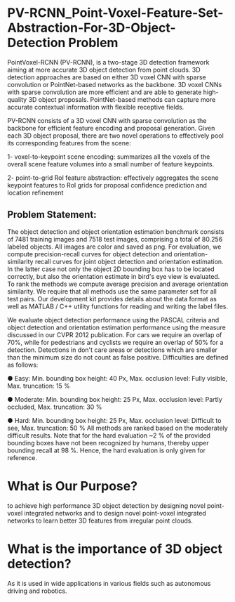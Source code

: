 # PV-RCNN_Point-Voxel-Feature-Set-Abstraction-For-3D-Object-Detection Problem
PointVoxel-RCNN (PV-RCNN), is a two-stage 3D detection framework aiming at more accurate 3D object detection from point clouds.
3D detection approaches are based on either 3D voxel CNN with sparse convolution or PointNet-based networks as the backbone.
3D voxel CNNs with sparse convolution are more efficient and are able to generate high-quality 3D object proposals.
PointNet-based methods can capture more accurate contextual information with flexible receptive fields.

PV-RCNN consists of a 3D voxel CNN with sparse convolution as the backbone for efficient feature encoding and proposal generation.
Given each 3D object proposal, there are two novel operations to effectively pool its corresponding features from the scene:

1- voxel-to-keypoint scene encoding: summarizes all the voxels of the overall scene feature volumes into a small number of feature keypoints.

2- point-to-grid RoI feature abstraction: effectively aggregates the scene keypoint features to RoI grids for proposal confidence prediction and location refinement

## Problem Statement:
The object detection and object orientation estimation benchmark consists of 7481 training images and 7518 test images, comprising a total of 80.256 labeled objects. All images are color and saved as png. For evaluation, we compute precision-recall curves for object detection and orientation-similarity recall curves for joint object detection and orientation estimation. In the latter case not only the object 2D bounding box has to be located correctly, but also the orientation estimate in bird's eye view is evaluated. To rank the methods we compute average precision and average orientation similarity. We require that all methods use the same parameter set for all test pairs. Our development kit provides details about the data format as well as MATLAB / C++ utility functions for reading and writing the label files.

We evaluate object detection performance using the PASCAL criteria and object detection and orientation estimation performance using the measure discussed in our CVPR 2012 publication. For cars we require an overlap of 70%, while for pedestrians and cyclists we require an overlap of 50% for a detection. Detections in don't care areas or detections which are smaller than the minimum size do not count as false positive. Difficulties are defined as follows:

● Easy: Min. bounding box height: 40 Px, Max. occlusion level: Fully visible, Max. truncation: 15 %

● Moderate: Min. bounding box height: 25 Px, Max. occlusion level: Partly occluded, Max. truncation: 30 %

● Hard: Min. bounding box height: 25 Px, Max. occlusion level: Difficult to see, Max. truncation: 50 %
All methods are ranked based on the moderately difficult results. Note that for the hard evaluation ~2 % of the provided bounding boxes have not been recognized by humans, thereby upper bounding recall at 98 %. Hence, the hard evaluation is only given for reference.

# What is Our Purpose?
to achieve high performance 3D object detection by designing novel point-voxel integrated networks and to design novel point-voxel integrated networks to learn better 3D features from irregular point clouds.

# What is the importance of 3D object detection?
As it is used in wide applications in various fields such as autonomous driving and robotics.
